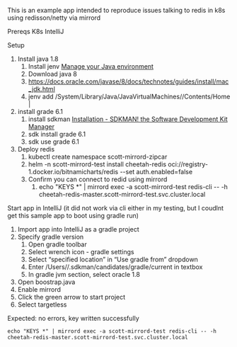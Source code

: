 This is an example app intended to reproduce issues talking to redis in k8s using redisson/netty via mirrord

Prereqs
K8s
IntelliJ

Setup
1. Install java 1.8
   1. Install jenv [Manage your Java environment](https://www.jenv.be/)
   2. Download java 8
   3. https://docs.oracle.com/javase/8/docs/technotes/guides/install/mac_jdk.html
   4. jenv add /System/Library/Java/JavaVirtualMachines/<version>/Contents/Home |
2. install grade 6.1
   1. install sdkman [Installation - SDKMAN! the Software Development Kit Manager](https://sdkman.io/install)
   2. sdk install grade 6.1
   3. sdk use grade 6.1
3. Deploy redis
   1. kubectl create namespace scott-mirrord-zipcar
   2. helm -n scott-mirrord-test install cheetah-redis  oci://registry-1.docker.io/bitnamicharts/redis --set auth.enabled=false
   3. Confirm you can connect to redid using mirrord
      1. echo "KEYS *" | mirrord exec -a scott-mirrord-test redis-cli -- -h cheetah-redis-master.scott-mirrord-test.svc.cluster.local

Start app in IntelliJ (it did not work via cli either in my testing, but I coudlnt get this sample app to boot using gradle run)
1. Import app into IntelliJ as a gradle project
2. Specify gradle version
   1. Open gradle toolbar
   2. Select wrench icon - gradle settings
   3. Select “specified location” in “Use gradle from” dropdown
   4. Enter /Users/<username>/.sdkman/candidates/gradle/current in textbox
   5. In gradle jvm section, select oracle 1.8
3. Open boostrap.java
4. Enable mirrord
4. Click the green arrow to start project
5. Select targetless

Expected: no errors, key written successfully
```
echo "KEYS *" | mirrord exec -a scott-mirrord-test redis-cli -- -h cheetah-redis-master.scott-mirrord-test.svc.cluster.local

